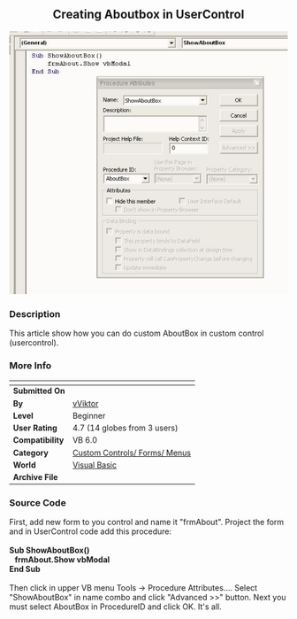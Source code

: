 ﻿<div align="center">

## Creating Aboutbox in UserControl

<img src="PIC20041017713363692.JPG">
</div>

### Description

This article show how you can do custom AboutBox in custom control (usercontrol).
 
### More Info
 


<span>             |<span>
---                |---
**Submitted On**   |
**By**             |[vViktor](https://github.com/Planet-Source-Code/PSCIndex/blob/master/ByAuthor/vviktor.md)
**Level**          |Beginner
**User Rating**    |4.7 (14 globes from 3 users)
**Compatibility**  |VB 6\.0
**Category**       |[Custom Controls/ Forms/  Menus](https://github.com/Planet-Source-Code/PSCIndex/blob/master/ByCategory/custom-controls-forms-menus__1-4.md)
**World**          |[Visual Basic](https://github.com/Planet-Source-Code/PSCIndex/blob/master/ByWorld/visual-basic.md)
**Archive File**   |[](https://github.com/Planet-Source-Code/vviktor-creating-aboutbox-in-usercontrol__1-56789/archive/master.zip)





### Source Code

First, add new form to you control and name it "frmAbout". Project the form and in UserControl code add this procedure:<br>
<br><b>Sub ShowAboutBox()<br>
   frmAbout.Show vbModal<br>
End Sub</b><br><br>
Then click in upper VB menu Tools -> Procedure Attributes.... Select "ShowAboutBox" in name combo and click "Advanced >>" button. Next you must select AboutBox in ProcedureID and click OK. It's all.

